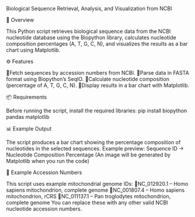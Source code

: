 Biological Sequence Retrieval, Analysis, and Visualization from NCBI

📌 Overview

This Python script retrieves biological sequence data from the NCBI nucleotide database using the Biopython library, calculates nucleotide composition percentages (A, T, G, C, N), and visualizes the results as a bar chart using Matplotlib.

⚙️ Features

Fetch sequences by accession numbers from NCBI.
Parse data in FASTA format using Biopython’s SeqIO.
Calculate nucleotide composition (percentage of A, T, G, C, N).
Display results in a bar chart with Matplotlib.

📦 Requirements

Before running the script, install the required libraries:
pip install biopython pandas matplotlib

📊 Example Output

The script produces a bar chart showing the percentage composition of nucleotides in the selected sequences.
Example preview:
Sequence ID → Nucleotide Composition Percentage
(An image will be generated by Matplotlib when you run the code)

🧪 Example Accession Numbers

This script uses example mitochondrial genome IDs:
NC_012920.1 – Homo sapiens mitochondrion, complete genome
NC_001807.4 – Homo sapiens mitochondrion, rCRS
NC_011137.1 – Pan troglodytes mitochondrion, complete genome
You can replace these with any other valid NCBI nucleotide accession numbers.

